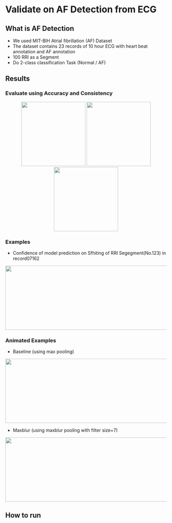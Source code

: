 # Validate on AF Detection from ECG

## What is AF Detection
- We used MIT-BIH Atrial fibrillation (AF) Dataset
- The dataset contains 23 records of 10 hour ECG with heart beat annotation and AF annotation
- 100 RRI as a Segment
- Do 2-class classification Task (Normal / AF)


## Results

### Evaluate using Accuracy and Consistency
<center class="thrid">
  <img src="https://github.com/heilab/hu_ShiftInvarianceValidation_Biosignals_2019/blob/master/AF%20Detection/figs/result_cnn_1.png" width="200" height="200"/> <img src="https://github.com/heilab/hu_ShiftInvarianceValidation_Biosignals_2019/blob/master/AF%20Detection/figs/result_cnn_2.png" width="200" height="200"/> <img src="https://github.com/heilab/hu_ShiftInvarianceValidation_Biosignals_2019/blob/master/AF%20Detection/figs/result_cnn_3.png" width="200" height="200" />
</center>


### Examples
- Confidence of model prediction on Sfhiting of RRI Segegment(No.123) in record07162
<img src="https://github.com/heilab/hu_ShiftInvarianceValidation_Biosignals_2019/blob/master/AF%20Detection/figs/samp.123.png" width="800" height="200" />

### Animated Examples
- Baseline (using max pooling)
<img src="https://github.com/heilab/hu_ShiftInvarianceValidation_Biosignals_2019/blob/master/AF%20Detection/figs/max.gif" width="600" height="200" />

- Maxblur (using maxblur pooling with filter size=7)
<img src="https://github.com/heilab/hu_ShiftInvarianceValidation_Biosignals_2019/blob/master/AF%20Detection/figs/maxblur-7.gif" width="600" height="200" />


## How to run
